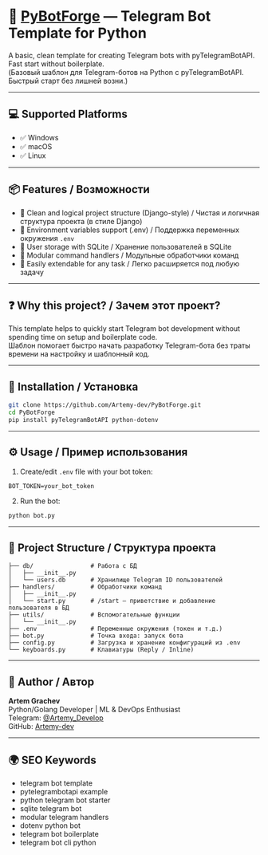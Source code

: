 # 🚀 [PyBotForge](https://github.com/Artemy-dev/PyBotForge) — Telegram Bot Template for Python  
A basic, clean template for creating Telegram bots with pyTelegramBotAPI. Fast start without boilerplate.  
(Базовый шаблон для Telegram-ботов на Python с pyTelegramBotAPI. Быстрый старт без лишней возни.)

---

## 💻 Supported Platforms

- ✅ Windows  
- ✅ macOS  
- ✅ Linux  

---

## 📦 Features / Возможности

- 🔹 Clean and logical project structure (Django-style) / Чистая и логичная структура проекта (в стиле Django)  
- 🔹 Environment variables support (.env) / Поддержка переменных окружения `.env`  
- 🔹 User storage with SQLite / Хранение пользователей в SQLite  
- 🔹 Modular command handlers / Модульные обработчики команд  
- 🔹 Easily extendable for any task / Легко расширяется под любую задачу

---

## ❓ Why this project? / Зачем этот проект?

This template helps to quickly start Telegram bot development without spending time on setup and boilerplate code.  
Шаблон помогает быстро начать разработку Telegram-бота без траты времени на настройку и шаблонный код.

---

## 🚀 Installation / Установка

```bash
git clone https://github.com/Artemy-dev/PyBotForge.git
cd PyBotForge
pip install pyTelegramBotAPI python-dotenv
````

---

## ⚙️ Usage / Пример использования

1. Create/edit `.env` file with your bot token:

```
BOT_TOKEN=your_bot_token
```

2. Run the bot:

```bash
python bot.py
```

---

## 📁 Project Structure / Структура проекта

```
├── db/                # Работа с БД
│   ├── __init__.py
│   └── users.db       # Хранилище Telegram ID пользователей
├── handlers/          # Обработчики команд
│   ├── __init__.py
│   └── start.py       # /start — приветствие и добавление пользователя в БД
├── utils/             # Вспомогательные функции
│   └── __init__.py
├── .env               # Переменные окружения (токен и т.д.)
├── bot.py             # Точка входа: запуск бота
├── config.py          # Загрузка и хранение конфигураций из .env
└── keyboards.py       # Клавиатуры (Reply / Inline)
```

---

## 👤 Author / Автор

**Artem Grachev**<br>
Python/Golang Developer | ML & DevOps Enthusiast<br>
Telegram: [@Artemy\_Develop](https://t.me/Artemy_Develop)<br>
GitHub: [Artemy-dev](https://github.com/Artemy-dev)

---

## 🌍 SEO Keywords

* telegram bot template
* pytelegrambotapi example
* python telegram bot starter
* sqlite telegram bot
* modular telegram handlers
* dotenv python bot
* telegram bot boilerplate
* telegram bot cli python
